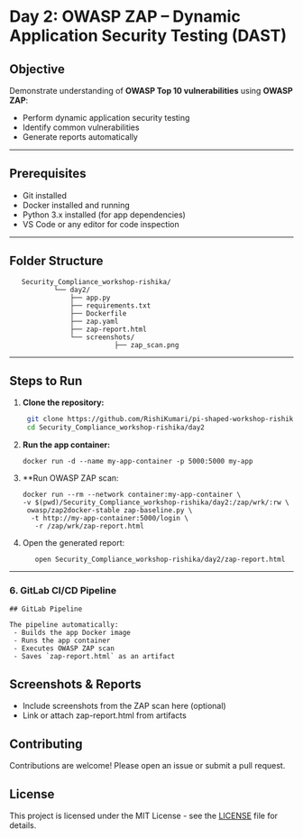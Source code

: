 # Day 2: OWASP ZAP – Dynamic Application Security Testing (DAST)

## Objective
Demonstrate understanding of **OWASP Top 10 vulnerabilities** using **OWASP ZAP**:

- Perform dynamic application security testing
- Identify common vulnerabilities
- Generate reports automatically

---

## Prerequisites
- Git installed
- Docker installed and running
- Python 3.x installed (for app dependencies)
- VS Code or any editor for code inspection

---


## Folder Structure
```
   Security_Compliance_workshop-rishika/
           └── day2/
               ├── app.py
               ├── requirements.txt
               ├── Dockerfile
               ├── zap.yaml
               ├── zap-report.html
               └── screenshots/
                          ├── zap_scan.png  

   ```
---
## Steps to Run

1. **Clone the repository:**
   ```bash
    git clone https://github.com/RishiKumari/pi-shaped-workshop-rishika.git
    cd Security_Compliance_workshop-rishika/day2

2.  **Run the app container:**
     ```
     docker run -d --name my-app-container -p 5000:5000 my-app
     
3.  **Run OWASP ZAP scan:

      ```
      docker run --rm --network container:my-app-container \
      -v $(pwd)/Security_Compliance_workshop-rishika/day2:/zap/wrk/:rw \
       owasp/zap2docker-stable zap-baseline.py \
        -t http://my-app-container:5000/login \
         -r /zap/wrk/zap-report.html

      ```
4.  Open the generated report:
     ```
        open Security_Compliance_workshop-rishika/day2/zap-report.html
     ```
---
### 6. **GitLab CI/CD Pipeline**
   ```
   ## GitLab Pipeline

   The pipeline automatically:
    - Builds the app Docker image
    - Runs the app container
    - Executes OWASP ZAP scan
    - Saves `zap-report.html` as an artifact
   ```

## Screenshots & Reports
- Include screenshots from the ZAP scan here (optional)
- Link or attach zap-report.html from artifacts

## Contributing
Contributions are welcome! Please open an issue or submit a pull request.

## License
This project is licensed under the MIT License - see the [LICENSE](LICENSE) file for details.
